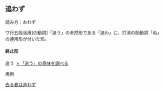 追わず
---

読み方：おわず  
  
ワ行五段活用]の動詞]「追う」の未然形である「追わ」に、打消の助動詞「ぬ」の連用形が付いた形。  
  

#### 終止形
追う  [» 「追う」の意味を調べる](https://www.weblio.jp/content/%E8%BF%BD%E3%81%86)

  

用例

[去る者は追わず](https://www.weblio.jp/content/%E5%8E%BB%E3%82%8B%E8%80%85%E3%81%AF%E8%BF%BD%E3%82%8F%E3%81%9A "去る者は追わず")